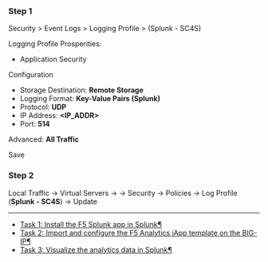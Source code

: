 ### Step 1

Security > Event Logs > Logging Profile > (Splunk - SC4S)

Logging Profile Prosperities:
- Application Security

Configuration
- Storage Destination: **Remote Storage**
- Logging Format: **Key-Value Pairs (Splunk)**
- Protocol: **UDP**
- IP Address: **<IP_ADDR>**
- Port: **514**

Advanced: **All Traffic**

Save

### Step 2

Local Traffic -> Virtual Servers -> <VS> -> Security -> Policies -> Log Profile (**Splunk - SC4S**) -> Update

---

- [Task 1: Install the F5 Splunk app in Splunk¶](https://clouddocs.f5.com/training/community/analytics/html/class2/modules/task1.html)
- [Task 2: Import and configure the F5 Analytics iApp template on the BIG-IP¶](https://clouddocs.f5.com/training/community/analytics/html/class2/modules/task2.html)
- [Task 3: Visualize the analytics data in Splunk¶](https://clouddocs.f5.com/training/community/analytics/html/class2/modules/module4.html#task-3-visualize-the-analytics-data-in-splunk)
